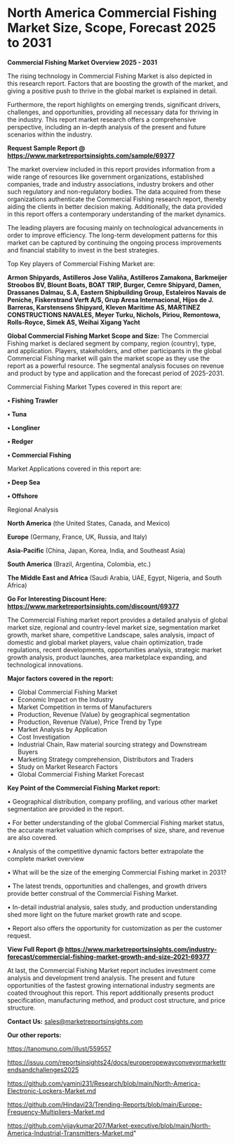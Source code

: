 # North America Commercial Fishing Market Size, Scope, Forecast 2025 to 2031

<Strong> Commercial Fishing Market Overview 2025 - 2031</strong>

The rising technology in Commercial Fishing Market is also depicted in this research report. Factors that are boosting the growth of the market, and giving a positive push to thrive in the global market is explained in detail.

Furthermore, the report highlights on emerging trends, significant drivers, challenges, and opportunities, providing all necessary data for thriving in the industry. This report market research offers a comprehensive perspective, including an in-depth analysis of the present and future scenarios within the industry.

<strong>Request Sample Report @ <a href=https://www.marketreportsinsights.com/sample/69377>https://www.marketreportsinsights.com/sample/69377</a></strong>

The market overview included in this report provides information from a wide range of resources like government organizations, established companies, trade and industry associations, industry brokers and other such regulatory and non-regulatory bodies. The data acquired from these organizations authenticate the Commercial Fishing research report, thereby aiding the clients in better decision making. Additionally, the data provided in this report offers a contemporary understanding of the market dynamics.

The leading players are focusing mainly on technological advancements in order to improve efficiency. The long-term development patterns for this market can be captured by continuing the ongoing process improvements and financial stability to invest in the best strategies.

Top Key players of Commercial Fishing Market are:

<strong>Armon Shipyards, Astilleros Jose Valiña, Astilleros Zamakona, Barkmeijer Stroobos BV, Blount Boats, BOAT TRIP, Burger, Cemre Shipyard, Damen, Drassanes Dalmau, S.A, Eastern Shipbuilding Group, Estaleiros Navais de Peniche, Fiskerstrand Verft A/S, Grup Aresa Internacional, Hijos de J. Barreras, Karstensens Shipyard, Kleven Maritime AS, MARTINEZ CONSTRUCTIONS NAVALES, Meyer Turku, Nichols, Piriou, Remontowa, Rolls-Royce, Simek AS, Weihai Xigang Yacht</strong>

<strong><b>Global Commercial Fishing Market Scope and Size:</b></strong>
The Commercial Fishing market is declared segment by company, region (country), type, and application. Players, stakeholders, and other participants in the global Commercial Fishing market will gain the market scope as they use the report as a powerful resource. The segmental analysis focuses on revenue and product by type and application and the forecast period of 2025-2031.

Commercial Fishing Market Types covered in this report are:

<strong>• Fishing Trawler

• Tuna

• Longliner

• Redger

• Commercial Fishing</strong>

Market Applications covered in this report are:

<strong>• Deep Sea

• Offshore</strong> 

Regional Analysis

<strong>North America</strong> (the United States, Canada, and Mexico)

<strong>Europe</strong> (Germany, France, UK, Russia, and Italy)

<strong>Asia-Pacific</strong> (China, Japan, Korea, India, and Southeast Asia)

<strong>South America</strong> (Brazil, Argentina, Colombia, etc.)

<strong>The Middle East and Africa</strong> (Saudi Arabia, UAE, Egypt, Nigeria, and South Africa)

<strong>Go For Interesting Discount Here: <a href=https://www.marketreportsinsights.com/discount/69377>https://www.marketreportsinsights.com/discount/69377</a></strong>

The Commercial Fishing market report provides a detailed analysis of global market size, regional and country-level market size, segmentation market growth, market share, competitive Landscape, sales analysis, impact of domestic and global market players, value chain optimization, trade regulations, recent developments, opportunities analysis, strategic market growth analysis, product launches, area marketplace expanding, and technological innovations.

<strong><b>Major factors covered in the report:</b></strong>
<ul>
  <li>Global Commercial Fishing Market </li>
  <li>Economic Impact on the Industry</li>
  <li>Market Competition in terms of Manufacturers</li>
  <li>Production, Revenue (Value) by geographical segmentation</li>
  <li>Production, Revenue (Value), Price Trend by Type</li>
  <li>Market Analysis by Application</li>
  <li>Cost Investigation</li>
  <li>Industrial Chain, Raw material sourcing strategy and Downstream Buyers</li>
  <li>Marketing Strategy comprehension, Distributors and Traders</li>
  <li>Study on Market Research Factors</li>
  <li>Global Commercial Fishing Market Forecast</li>
</ul>

<strong><b>Key Point of the Commercial Fishing Market report:</b></strong>

• Geographical distribution, company profiling, and various other market segmentation are provided in the report.

• For better understanding of the global Commercial Fishing market status, the accurate market valuation which comprises of size, share, and revenue are also covered.

• Analysis of the competitive dynamic factors better extrapolate the complete market overview

• What will be the size of the emerging Commercial Fishing market in 2031?

• The latest trends, opportunities and challenges, and growth drivers provide better construal of the Commercial Fishing Market.

• In-detail industrial analysis, sales study, and production understanding shed more light on the future market growth rate and scope.

• Report also offers the opportunity for customization as per the customer request.

<strong><b>View Full Report @ <a href=https://www.marketreportsinsights.com/industry-forecast/commercial-fishing-market-growth-and-size-2021-69377>https://www.marketreportsinsights.com/industry-forecast/commercial-fishing-market-growth-and-size-2021-69377</a></b></strong>


At last, the Commercial Fishing Market report includes investment come analysis and development trend analysis. The present and future opportunities of the fastest growing international industry segments are coated throughout this report. This report additionally presents product specification, manufacturing method, and product cost structure, and price structure.

<strong>Contact Us:</strong>
sales@marketreportsinsights.com

<strong>Our other reports:</strong>

<a href=https://tanomuno.com/illust/559557>https://tanomuno.com/illust/559557</a>

<a href=https://issuu.com/reportsinsights24/docs/europeropewayconveyormarkettrendsandchallenges2025>https://issuu.com/reportsinsights24/docs/europeropewayconveyormarkettrendsandchallenges2025</a>

<a href=https://github.com/yamini231/Research/blob/main/North-America-Electronic-Lockers-Market.md>https://github.com/yamini231/Research/blob/main/North-America-Electronic-Lockers-Market.md</a>

<a href=https://github.com/Hindavi23/Trending-Reports/blob/main/Europe-Frequency-Multipliers-Market.md>https://github.com/Hindavi23/Trending-Reports/blob/main/Europe-Frequency-Multipliers-Market.md</a>

<a href=https://github.com/vijaykumar207/Market-executive/blob/main/North-America-Industrial-Transmitters-Market.md>https://github.com/vijaykumar207/Market-executive/blob/main/North-America-Industrial-Transmitters-Market.md</a>"
